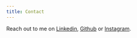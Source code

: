 ```yaml
---
title: Contact
---
```


Reach out to me on [Linkedin](https://www.linkedin.com/in/zenobiusjiricek/), [Github](https://github.com/airtonix/) or [Instagram](https://www.instagram.com/zenobi.us/).
